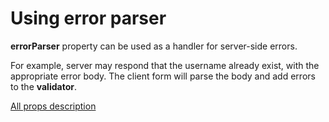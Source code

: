 # Using error parser

**errorParser** property can be used as a handler for server-side errors. 

For example, server may respond that the username already exist, with the appropriate error body.
The client form will parse the body and add errors to the **validator**.

[All props description](https://github.com/MAKARD/react-formawesome-core/blob/master/docs/FormProvider.md#public-interface)
